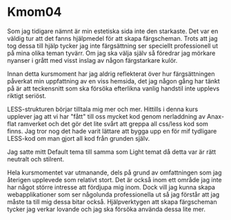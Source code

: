 Kmom04
===============================

Som jag tidigare nämnt är min estetiska sida inte den starkaste. Det var en
väldig tur att det fanns hjälpmedel för att skapa färgscheman. Trots att jag
tog dessa till hjälp tycker jag inte färgsättning ser speciellt professionell
ut på mina olika teman tyvärr. Om jag ska välja själv så föredrar jag mörkare
nyanser i grått med visst inslag av någon färgstarkare kulör.

Innan detta kursmoment har jag aldrig reflekterat över hur färgsättningen påverkat
min uppfattning av en viss hemsida, det jag någon gång har tänkt på är att
teckensnitt som ska försöka efterlikna vanlig handstil inte upplevs riktigt seriöst.

LESS-strukturen börjar tilltala mig mer och mer. Hittills i denna kurs upplever
jag att vi har "fått" till oss mycket kod genom nerladdning av Anax-flat ramverket
 och det gör det lite svårt att greppa all css/less kod som finns. Jag tror nog
 det hade varit lättare att bygga upp en för mif tydligare LESS-kod om man gjort
 all kod från grunden själv.

Jag satte mitt Default tema till samma som Light temat då detta var är rätt
neutralt och stilrent.

Hela kursmomentet var utmanande, dels på grund av omfattningen som jag återigen
upplevede som relativt stort. Det är också inom ett område jag inte har något större
intresse att fördjupa mig inom. Dock vill jag kunna skapa webapplikationer som
ser någolunda professionella ut så jag förstår att jag måste ta till mig dessa
bitar också. Hjälpverktygen att skapa färgscheman tycker jag verkar
lovande och jag ska försöka använda dessa lite mer.
